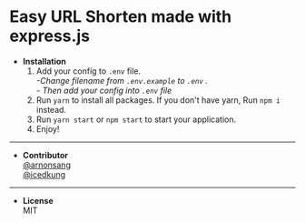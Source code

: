 # Easy URL Shorten made with express.js

- **Installation**
   1. Add your config to `.env` file.\
    *-Change filename from `.env.example` to `.env` .*\
    *- Then add your config into `.env` file*
   2. Run `yarn` to install all packages. If you don't have yarn, Run `npm i` instead.
   3. Run `yarn start` or `npm start` to start your application.
   4. Enjoy!

---------------

- **Contributor**\
 [@arnonsang](https://github.com/arnonsang)\
 [@icedkung](https://github.com/icedkung)

---------------

- **License**\
 MIT

